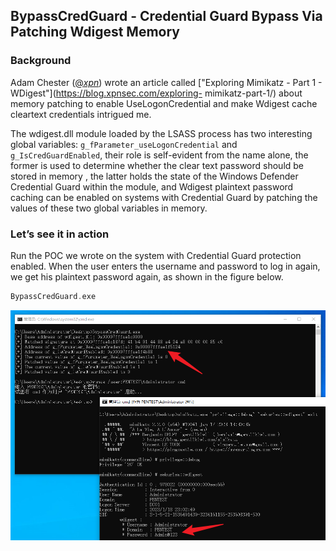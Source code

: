 ## BypassCredGuard - Credential Guard Bypass Via Patching Wdigest Memory

### Background

Adam Chester ([@_xpn_](https://twitter.com/_xpn_)) wrote an article called ["Exploring Mimikatz - Part 1 - WDigest"](https://blog.xpnsec.com/exploring- mimikatz-part-1/) about memory patching to enable UseLogonCredential and make Wdigest cache cleartext credentials intrigued me.

The wdigest.dll module loaded by the LSASS process has two interesting global variables: `g_fParameter_useLogonCredential` and `g_IsCredGuardEnabled`, their role is self-evident from the name alone, the former is used to determine whether the clear text password should be stored in memory , the latter holds the state of the Windows Defender Credential Guard within the module, and Wdigest plaintext password caching can be enabled on systems with Credential Guard by patching the values of these two global variables in memory.

### Let’s see it in action

Run the POC we wrote on the system with Credential Guard protection enabled. When the user enters the username and password to log in again, we get his plaintext password again, as shown in the figure below.

```c++
BypassCredGuard.exe
```

![](/images/image-20230118230536164.png)